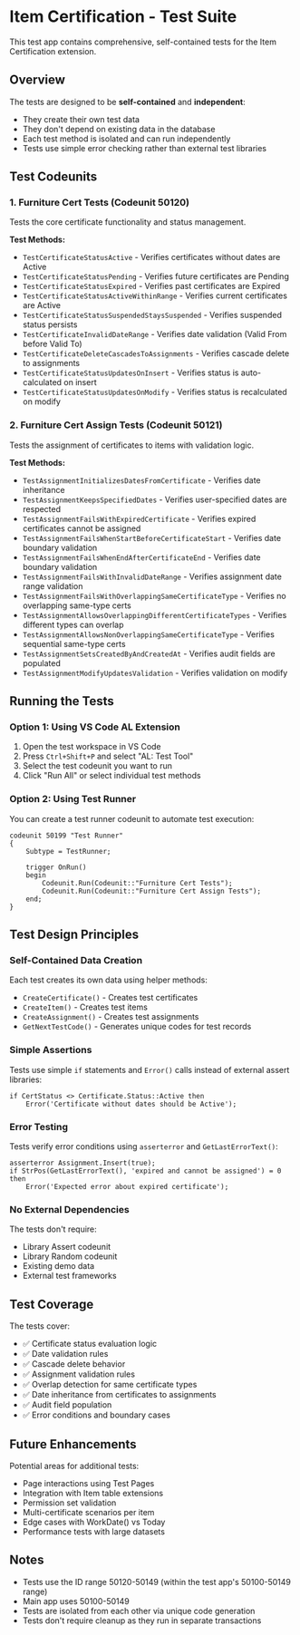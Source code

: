 # Item Certification - Test Suite

This test app contains comprehensive, self-contained tests for the Item Certification extension.

## Overview

The tests are designed to be **self-contained** and **independent**:
- They create their own test data
- They don't depend on existing data in the database
- Each test method is isolated and can run independently
- Tests use simple error checking rather than external test libraries

## Test Codeunits

### 1. Furniture Cert Tests (Codeunit 50120)

Tests the core certificate functionality and status management.

**Test Methods:**
- `TestCertificateStatusActive` - Verifies certificates without dates are Active
- `TestCertificateStatusPending` - Verifies future certificates are Pending
- `TestCertificateStatusExpired` - Verifies past certificates are Expired
- `TestCertificateStatusActiveWithinRange` - Verifies current certificates are Active
- `TestCertificateStatusSuspendedStaysSuspended` - Verifies suspended status persists
- `TestCertificateInvalidDateRange` - Verifies date validation (Valid From before Valid To)
- `TestCertificateDeleteCascadesToAssignments` - Verifies cascade delete to assignments
- `TestCertificateStatusUpdatesOnInsert` - Verifies status is auto-calculated on insert
- `TestCertificateStatusUpdatesOnModify` - Verifies status is recalculated on modify

### 2. Furniture Cert Assign Tests (Codeunit 50121)

Tests the assignment of certificates to items with validation logic.

**Test Methods:**
- `TestAssignmentInitializesDatesFromCertificate` - Verifies date inheritance
- `TestAssignmentKeepsSpecifiedDates` - Verifies user-specified dates are respected
- `TestAssignmentFailsWithExpiredCertificate` - Verifies expired certificates cannot be assigned
- `TestAssignmentFailsWhenStartBeforeCertificateStart` - Verifies date boundary validation
- `TestAssignmentFailsWhenEndAfterCertificateEnd` - Verifies date boundary validation
- `TestAssignmentFailsWithInvalidDateRange` - Verifies assignment date range validation
- `TestAssignmentFailsWithOverlappingSameCertificateType` - Verifies no overlapping same-type certs
- `TestAssignmentAllowsOverlappingDifferentCertificateTypes` - Verifies different types can overlap
- `TestAssignmentAllowsNonOverlappingSameCertificateType` - Verifies sequential same-type certs
- `TestAssignmentSetsCreatedByAndCreatedAt` - Verifies audit fields are populated
- `TestAssignmentModifyUpdatesValidation` - Verifies validation on modify

## Running the Tests

### Option 1: Using VS Code AL Extension

1. Open the test workspace in VS Code
2. Press `Ctrl+Shift+P` and select "AL: Test Tool"
3. Select the test codeunit you want to run
4. Click "Run All" or select individual test methods

### Option 2: Using Test Runner

You can create a test runner codeunit to automate test execution:

```al
codeunit 50199 "Test Runner"
{
    Subtype = TestRunner;

    trigger OnRun()
    begin
        Codeunit.Run(Codeunit::"Furniture Cert Tests");
        Codeunit.Run(Codeunit::"Furniture Cert Assign Tests");
    end;
}
```

## Test Design Principles

### Self-Contained Data Creation
Each test creates its own data using helper methods:
- `CreateCertificate()` - Creates test certificates
- `CreateItem()` - Creates test items
- `CreateAssignment()` - Creates test assignments
- `GetNextTestCode()` - Generates unique codes for test records

### Simple Assertions
Tests use simple `if` statements and `Error()` calls instead of external assert libraries:

```al
if CertStatus <> Certificate.Status::Active then
    Error('Certificate without dates should be Active');
```

### Error Testing
Tests verify error conditions using `asserterror` and `GetLastErrorText()`:

```al
asserterror Assignment.Insert(true);
if StrPos(GetLastErrorText(), 'expired and cannot be assigned') = 0 then
    Error('Expected error about expired certificate');
```

### No External Dependencies
The tests don't require:
- Library Assert codeunit
- Library Random codeunit
- Existing demo data
- External test frameworks

## Test Coverage

The tests cover:
- ✅ Certificate status evaluation logic
- ✅ Date validation rules
- ✅ Cascade delete behavior
- ✅ Assignment validation rules
- ✅ Overlap detection for same certificate types
- ✅ Date inheritance from certificates to assignments
- ✅ Audit field population
- ✅ Error conditions and boundary cases

## Future Enhancements

Potential areas for additional tests:
- Page interactions using Test Pages
- Integration with Item table extensions
- Permission set validation
- Multi-certificate scenarios per item
- Edge cases with WorkDate() vs Today
- Performance tests with large datasets

## Notes

- Tests use the ID range 50120-50149 (within the test app's 50100-50149 range)
- Main app uses 50100-50149
- Tests are isolated from each other via unique code generation
- Tests don't require cleanup as they run in separate transactions
